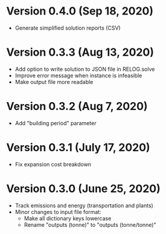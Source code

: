 # Version 0.4.0 (Sep 18, 2020)

- Generate simplified solution reports (CSV)

# Version 0.3.3 (Aug 13, 2020)

- Add option to write solution to JSON file in RELOG.solve
- Improve error message when instance is infeasible
- Make output file more readable

# Version 0.3.2 (Aug 7, 2020)

- Add "building period" parameter

# Version 0.3.1 (July 17, 2020)

- Fix expansion cost breakdown

# Version 0.3.0 (June 25, 2020)

- Track emissions and energy (transportation and plants)
- Minor changes to input file format:
    - Make all dictionary keys lowercase
    - Rename "outputs (tonne)" to "outputs (tonne/tonne)"

